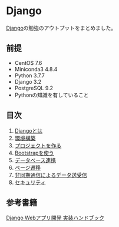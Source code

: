 # Django

[Django](https://www.djangoproject.com/)の勉強のアウトプットをまとめました。

## 前提
- CentOS 7.6
- Miniconda3 4.8.4
- Python 3.7.7
- Django 3.2
- PostgreSQL 9.2
- Pythonの知識を有していること

## 目次
1. [Djangoとは](https://github.com/JuvenileTalk9/Django/blob/main/01_Djangoとは/Djangoとは.md)
2. [環境構築](https://github.com/JuvenileTalk9/Django/blob/main/02_環境構築/環境構築.md)
3. [プロジェクトを作る](https://github.com/JuvenileTalk9/Django/blob/main/03_プロジェクトを作る/プロジェクトを作る.md)
4. [Bootstrapを使う](https://github.com/JuvenileTalk9/Django/blob/main/04_Bootstrapを使う/Bootstrapを使う.md)
5. [データベース連携](https://github.com/JuvenileTalk9/Django/blob/main/05_データベース連携/データベース連携.md)
6. [ページ遷移]()
7. [非同期通信によるデータ送受信]()
8. [セキュリティ]()

## 参考書籍

[Django Webアプリ開発 実装ハンドブック](https://www.shuwasystem.co.jp/book/9784798055459.html)
